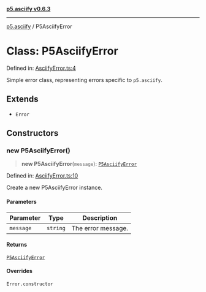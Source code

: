 [**p5.asciify v0.6.3**](../README.md)

***

[p5.asciify](../globals.md) / P5AsciifyError

# Class: P5AsciifyError

Defined in: [AsciifyError.ts:4](https://github.com/humanbydefinition/p5-asciify/blob/908862f0aa4e14b4086cbd385ecbe61ff18bb02b/src/lib/AsciifyError.ts#L4)

Simple error class, representing errors specific to `p5.asciify`.

## Extends

- `Error`

## Constructors

### new P5AsciifyError()

> **new P5AsciifyError**(`message`): [`P5AsciifyError`](P5AsciifyError.md)

Defined in: [AsciifyError.ts:10](https://github.com/humanbydefinition/p5-asciify/blob/908862f0aa4e14b4086cbd385ecbe61ff18bb02b/src/lib/AsciifyError.ts#L10)

Create a new P5AsciifyError instance.

#### Parameters

| Parameter | Type | Description |
| ------ | ------ | ------ |
| `message` | `string` | The error message. |

#### Returns

[`P5AsciifyError`](P5AsciifyError.md)

#### Overrides

`Error.constructor`
